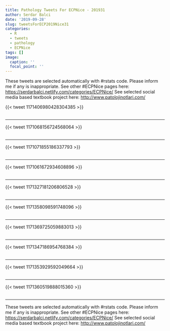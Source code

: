 ```yaml
---
title: Pathology Tweets For ECPNice - 201931
author: Serdar Balci
date: '2019-09-28'
slug: tweetsForECP2019Nice31
categories:
  - R
  - tweets
  - pathology
  - ECPNice
tags: []
image:
  caption: ''
  focal_point: ''
---
```



These tweets are selected automatically with #rstats code. Please inform me if any is inappropriate.
See other #ECPNice pages here: https://serdarbalci.netlify.com/categories/ECPNice/ 
See selected social media based textbook project here: http://www.patolojinotlari.com/

{{< tweet 1171406980428304385 >}}
<br>
<br>
<hr>
{{< tweet 1171068156724568064 >}}
<br>
<br>
<hr>
{{< tweet 1171071855186337793 >}}
<br>
<br>
<hr>
{{< tweet 1171061672934608896 >}}
<br>
<br>
<hr>
{{< tweet 1171327181206806528 >}}
<br>
<br>
<hr>
{{< tweet 1171358098591748096 >}}
<br>
<br>
<hr>
{{< tweet 1171369725059883013 >}}
<br>
<br>
<hr>
{{< tweet 1171347186954768384 >}}
<br>
<br>
<hr>
{{< tweet 1171353929592049664 >}}
<br>
<br>
<hr>
{{< tweet 1171360519888015360 >}}
<br>
<br>
<hr>


These tweets are selected automatically with #rstats code. Please inform me if any is inappropriate.
See other #ECPNice pages here: https://serdarbalci.netlify.com/categories/ECPNice/ 
See selected social media based textbook project here: http://www.patolojinotlari.com/
